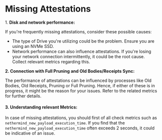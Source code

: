 # Missing Attestations

1\. **Disk and network performance:**

If you're frequently missing attestations, consider these possible causes:

* The type of Drive you're utilizing could be the problem. Ensure you are using an NVMe SSD.
* Network performance can also influence attestations. If you're losing your network connection intermittently, it could
  be the root cause. Collect relevant metrics regarding this.

**2. Connection with Full Pruning and Old Bodies/Receipts Sync:**

The performance of attestations can be influenced by processes like Old Bodies, Old Receipts, Pruning or Full Pruning.
Hence, if either of these is in progress, it might be the reason for your issues. Refer to the related metrics for
further details.

#### **3. Understanding relevant Metrics:**

In case of missing attestations, you should first of all check metrics such as `nethermind_new_payload_execution_time`.
If you find that the `nethermind_new_payload_execution_time` often exceeds 2 seconds, it could be indicative of an
issue.

[//]: # (<div>)

[//]: # ()

[//]: # (<img src="https://github.com/NethermindEth/nethermind/assets/2915361/d708ca8a-4573-4e02-8c57-b0cb8120117c.png" alt="">)

[//]: # ()

[//]: # ( )

[//]: # ()

[//]: # (<figure><img src="https://user-images.githubusercontent.com/2915361/250080966-d708ca8a-4573-4e02-8c57-b0cb8120117c.png" alt=""></img><figcaption><p>nethermind_new_payload_execution_time in Grafana</p></figcaption></figure>)

[//]: # ()

[//]: # (</div>)

[//]: # ()
